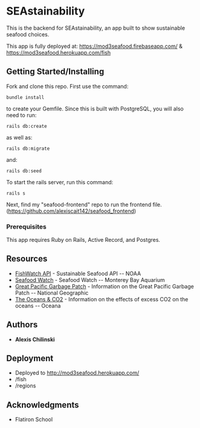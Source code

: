 
# SEAstainability

This is the backend for SEAstainability, an app built to show sustainable seafood choices.

This app is fully deployed at:
https://mod3seafood.firebaseapp.com/ & 
https://mod3seafood.herokuapp.com/fish

## Getting Started/Installing

Fork and clone this repo. First use the command:

```
bundle install
```
to create your Gemfile. Since this is built with PostgreSQL, you will also need to run:

```
rails db:create
```
as well as:

```
rails db:migrate
```
and:
```
rails db:seed
```

To start the rails server, run this command:
```
rails s
```

Next, find my "seafood-frontend" repo to run the frontend file. (https://github.com/alexiscait142/seafood_frontend)

### Prerequisites

This app requires Ruby on Rails, Active Record, and Postgres.

## Resources

* [FishWatch API](https://www.fishwatch.gov/developers) - Sustainable Seafood API -- NOAA
* [Seafood Watch](https://www.seafoodwatch.org/) - Seafood Watch -- Monterey Bay Aquarium
* [Great Pacific Garbage Patch](https://www.nationalgeographic.org/encyclopedia/great-pacific-garbage-patch/) - Information on the Great Pacific Garbage Patch -- National Geographic
* [The Oceans & CO2](https://usa.oceana.org/carbon-emissions-are-killing-oceans) - Information on the effects of excess CO2 on the oceans -- Oceana

## Authors

* **Alexis Chilinski**

## Deployment

* Deployed to http://mod3seafood.herokuapp.com/
* /fish
* /regions

## Acknowledgments

* Flatiron School
